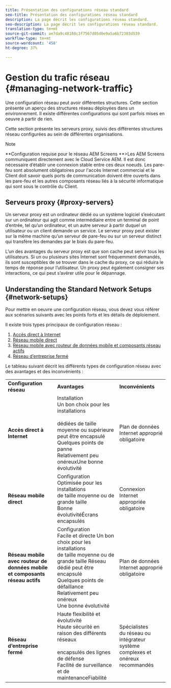 ```yaml
---
title: Présentation des configurations réseau standard
seo-title: Présentation des configurations réseau standard
description: La page décrit les configurations réseau standard.
seo-description: La page décrit les configurations réseau standard.
translation-type: tm+mt
source-git-commit: ae7da9c48188c3f7567d05d0e9a5a6b72383d539
workflow-type: tm+mt
source-wordcount: '458'
ht-degree: 37%

---
```



# Gestion du trafic réseau {#managing-network-traffic}

Une configuration réseau peut avoir différentes structures. Cette section présente un aperçu des structures réseau déployées dans un environnement. Il existe différentes configurations qui sont parfois mises en oeuvre à partir de rien.

Cette section présente les serveurs proxy, suivis des différentes structures réseau configurées au sein de différentes organisations.

>[!NOTE]
>**Configuration requise pour le réseau AEM Screens **>Les AEM Screens communiquent directement avec le Cloud Service AEM. Il est donc nécessaire d’établir une connexion stable entre ces deux noeuds. Les pare-feu sont absolument obligatoires pour l&#39;accès Internet commercial et le Client doit savoir quels ports de communication doivent être ouverts dans les pare-feu et les autres composants réseau liés à la sécurité informatique qui sont sous le contrôle du Client.

## Serveurs proxy {#proxy-servers}

Un serveur proxy est un ordinateur dédié ou un système logiciel s’exécutant sur un ordinateur qui agit comme intermédiaire entre un terminal de point d’entrée, tel qu’un ordinateur, et un autre serveur à partir duquel un utilisateur ou un client demande un service. Le serveur proxy peut exister sur la même machine qu’un serveur de pare-feu ou sur un serveur distinct qui transfère les demandes par le biais du pare-feu.

L’un des avantages du serveur proxy est que son cache peut servir tous les utilisateurs. Si un ou plusieurs sites Internet sont fréquemment demandés, ils sont susceptibles de se trouver dans le cache du proxy, ce qui réduira le temps de réponse pour l’utilisateur. Un proxy peut également consigner ses interactions, ce qui peut s’avérer utile pour le dépannage.

## Understanding the Standard Network Setups {#network-setups}

Pour mettre en oeuvre une configuration réseau, vous devez vous référer aux scénarios suivants avec les points forts et les détails de déploiement.

Il existe trois types principaux de configuration réseau :

1. [Accès direct à Internet](/help/using/direct-internet-access.md)
1. [Réseau mobile direct](/help/using/mobile-network-setup.md)
1. [Réseau mobile avec routeur de données mobile et composants réseau actifs](/help/using/mobile-network-setup-router.md)
1. [Réseau d’entreprise fermé](/help/using/enclosed-corporate-network.md)

Le tableau suivant décrit les différents types de configuration réseau avec des avantages et des inconvénients :

<table>
 <tbody>
  <tr>
   <td><strong>Configuration réseau</strong></td>
   <td><strong>Avantages</strong></td>
   <td><strong>Inconvénients</strong></td>
  </tr>
  <tr>
   <td><strong>Accès direct à Internet</strong></td>
   <td>Installation<br>Un bon choix pour les installations<br><br>dédiées de taille moyenne ou supérieure peut être encapsulé<br>Quelques points de panne<br>Relativement peu onéreuxUne bonne évolutivité</td>
   <td>Plan de données Internet approprié obligatoire</td>
  </tr>
    <tr>
   <td><strong>Réseau mobile direct</strong></td>
   <td>Configuration<br>Optimisée pour les installations<br>de taille moyenne ou de grande taille<br>Bonne évolutivitéÉcrans encapsulés
</td>
   <td>Connexion Internet appropriée obligatoire</td>
  </tr>
    <tr>
<tr>
   <td><strong>Réseau mobile avec routeur de données mobile et composants réseau actifs</strong></td>
   <td>Configuration<br>Facile et directe Un bon choix pour les installations<br>de taille moyenne ou de grande taille Réseau dédié peut être encapsulé<br>Quelques points de défaillance<br>Relativement peu onéreux<br>Une bonne évolutivité</br></td>
   <td>Plan de données Internet approprié obligatoire</td>
  </tr>
    <tr>

<td><strong>Réseau d’entreprise fermé</strong></td>
   <td>Haute flexibilité et évolutivité<br>Haute sécurité en raison des différents réseaux<br><br>encapsulés des lignes de défense<br>Facilité de surveillance et de maintenanceFiabilité</td>
   <td>Spécialistes<br>du réseau ou intégrateur système complexes et onéreux recommandés</td>
  </tr>
  </tr>
 </tbody>
</table>


